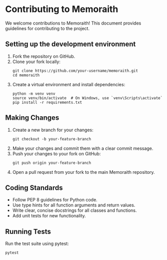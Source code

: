 # Contributing to Memoraith

We welcome contributions to Memoraith! This document provides guidelines for contributing to the project.

## Setting up the development environment

1. Fork the repository on GitHub.
2. Clone your fork locally:
   ```
   git clone https://github.com/your-username/memoraith.git
   cd memoraith
   ```
3. Create a virtual environment and install dependencies:
   ```
   python -m venv venv
   source venv/bin/activate  # On Windows, use `venv\Scripts\activate`
   pip install -r requirements.txt
   ```

## Making Changes

1. Create a new branch for your changes:
   ```
   git checkout -b your-feature-branch
   ```
2. Make your changes and commit them with a clear commit message.
3. Push your changes to your fork on GitHub:
   ```
   git push origin your-feature-branch
   ```
4. Open a pull request from your fork to the main Memoraith repository.

## Coding Standards

- Follow PEP 8 guidelines for Python code.
- Use type hints for all function arguments and return values.
- Write clear, concise docstrings for all classes and functions.
- Add unit tests for new functionality.

## Running Tests

Run the test suite using pytest:

```
pytest